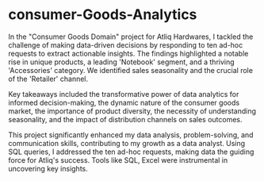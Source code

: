 # consumer-Goods-Analytics
In the "Consumer Goods Domain" project for Atliq Hardwares, I tackled the challenge of making data-driven decisions by responding to ten ad-hoc requests to extract actionable insights. The findings highlighted a notable rise in unique products, a leading 'Notebook' segment, and a thriving 'Accessories' category. We identified sales seasonality and the crucial role of the 'Retailer' channel.

Key takeaways included the transformative power of data analytics for informed decision-making, the dynamic nature of the consumer goods market, the importance of product diversity, the necessity of understanding seasonality, and the impact of distribution channels on sales outcomes.

This project significantly enhanced my data analysis, problem-solving, and communication skills, contributing to my growth as a data analyst. Using SQL queries, I addressed the ten ad-hoc requests, making data the guiding force for Atliq's success. Tools like SQL, Excel were instrumental in uncovering key insights.
